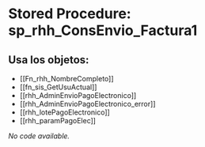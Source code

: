 # Stored Procedure: sp_rhh_ConsEnvio_Factura1

## Usa los objetos:
- [[Fn_rhh_NombreCompleto]]
- [[fn_sis_GetUsuActual]]
- [[rhh_AdminEnvioPagoElectronico]]
- [[rhh_AdminEnvioPagoElectronico_error]]
- [[rhh_lotePagoElectronico]]
- [[rhh_paramPagoElec]]

*No code available.*
